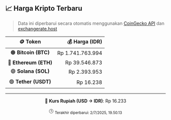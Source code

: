 

<!-- HARGA_KRIPTO -->
## 📈 Harga Kripto Terbaru

> Data ini diperbarui secara otomatis menggunakan [CoinGecko API](https://www.coingecko.com/) dan [exchangerate.host](https://exchangerate.host/)

<div align="center">

| 🪙 Token | 💰 Harga (IDR) |
|:------:|---------------:|
| 🟠 **Bitcoin (BTC)**   | Rp 1.741.763.994 |
| 🔵 **Ethereum (ETH)**  | Rp 39.546.873 |
| 🟣 **Solana (SOL)**    | Rp 2.393.953 |
| 🟢 **Tether (USDT)**   | Rp 16.238 |

---

💱 **Kurs Rupiah (USD → IDR)**: Rp 16.233

🕒 <sub>Terakhir diperbarui: 2/7/2025, 19.50.13</sub>

</div>
<!-- /HARGA_KRIPTO -->